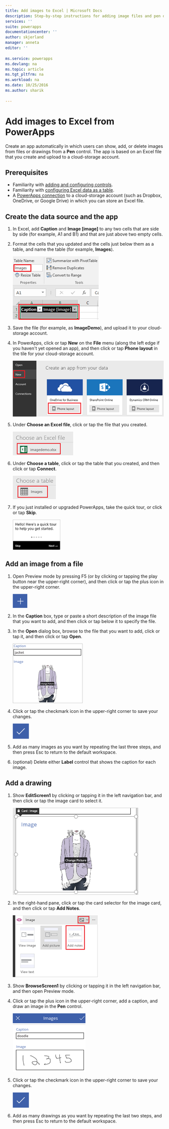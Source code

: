 ```yaml
---
title: Add images to Excel | Microsoft Docs
description: Step-by-step instructions for adding image files and pen drawings to Excel in a cloud-storage account
services: ''
suite: powerapps
documentationcenter: ''
author: skjerland
manager: anneta
editor: ''

ms.service: powerapps
ms.devlang: na
ms.topic: article
ms.tgt_pltfrm: na
ms.workload: na
ms.date: 10/25/2016
ms.author: sharik

---
```

# Add images to Excel from PowerApps
Create an app automatically in which users can show, add, or delete images from files or drawings from a **Pen** control. The app is based on an Excel file that you create and upload to a cloud-storage account.

## Prerequisites

* Familiarity with [adding and configuring controls](maker/add-configure-controls.md).
* Familiarity with [configuring Excel data as a table](https://support.office.com/article/Format-an-Excel-table-6789619F-C889-495C-99C2-2F971C0E2370?ui=en-US&rs=en-US&ad=US).
* A [PowerApps connection](add-data-connection.md) to a cloud-storage account (such as Dropbox, OneDrive, or Google Drive) in which you can store an Excel file.

## Create the data source and the app
1. In Excel, add **Caption** and **Image [image]** to any two cells that are side by side (for example, A1 and B1) and that are just above two empty cells.
2. Format the cells that you updated and the cells just below them as a table, and name the table (for example, **Images**).
   
    ![Create a table](./media/add-images-to-excel/create-table.png)
3. Save the file (for example, as **ImageDemo**), and upload it to your cloud-storage account.
4. In PowerApps, click or tap **New** on the **File** menu (along the left edge if you haven't yet opened an app), and then click or tap **Phone layout** in the tile for your cloud-storage account.
   
    ![Select your cloud-storage account](./media/add-images-to-excel/select-account.png)
5. Under **Choose an Excel file**, click or tap the file that you created.
   
    ![Select your workbook](./media/add-images-to-excel/select-workbook.png)
6. Under **Choose a table**, click or tap the table that you created, and then click or tap **Connect**.
   
    ![Select your table](./media/add-images-to-excel/select-table.png)
7. If you just installed or upgraded PowerApps, take the quick tour, or click or tap **Skip**.
   
    ![First screen of quick tour](./media/add-images-to-excel/quick-tour.png)

## Add an image from a file
1. Open Preview mode by pressing F5 (or by clicking or tapping the play button near the upper-right corner), and then click or tap the plus icon in the upper-right corner.
   
    ![Plus icon](./media/add-images-to-excel/plus-icon.png)
2. In the **Caption** box, type or paste a short description of the image file that you want to add, and then click or tap below it to specify the file.
3. In the **Open** dialog box, browse to the file that you want to add, click or tap it, and then click or tap **Open**.
   
    ![Add a caption and an image](./media/add-images-to-excel/add-image.png)
4. Click or tap the checkmark icon in the upper-right corner to save your changes.
   
    ![Save changes](./media/add-images-to-excel/checkmark-icon.png)
5. Add as many images as you want by repeating the last three steps, and then press Esc to return to the default workspace.
6. (optional) Delete either **Label** control that shows the caption for each image.

## Add a drawing
1. Show **EditScreen1** by clicking or tapping it in the left navigation bar, and then click or tap the image card to select it.
   
    ![Select image card](./media/add-images-to-excel/select-card.png)
2. In the right-hand pane, click or tap the card selector for the image card, and then click or tap **Add Notes**.
   
    ![Add notes](./media/add-images-to-excel/add-notes.png)
3. Show **BrowseScreen1** by clicking or tapping it in the left navigation bar, and then open Preview mode.
4. Click or tap the plus icon in the upper-right corner, add a caption, and draw an image in the **Pen** control.
   
    ![Draw a picture](./media/add-images-to-excel/draw-picture.png)
5. Click or tap the checkmark icon in the upper-right corner to save your changes.
   
    ![Save changes](./media/add-images-to-excel/checkmark-icon.png)
6. Add as many drawings as you want by repeating the last two steps, and then press Esc to return to the default workspace.

